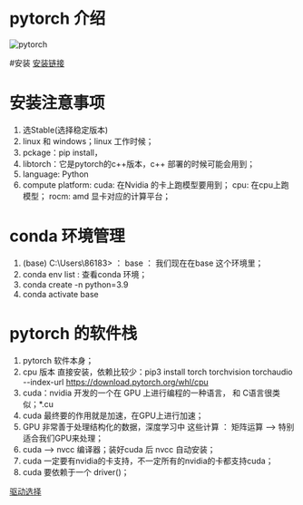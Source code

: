 # pytorch 介绍
![pytorch]()

#安装
[安装链接](https://pytorch.org/)

# 安装注意事项
1. 选Stable(选择稳定版本)
2. linux 和 windows；linux 工作时候；
3. pckage：pip install，
4. libtorch：它是pytorch的c++版本，c++ 部署的时候可能会用到；
5. language: Python
6. compute platform:
  cuda: 在Nvidia 的卡上跑模型要用到；
  cpu: 在cpu上跑模型；
  rocm: amd 显卡对应的计算平台；

# conda 环境管理
1. (base) C:\Users\86183> ： base ： 我们现在在base 这个环境里；
2. conda env list : 查看conda 环境；
3. conda create -n python=3.9
4. conda activate base

# pytorch 的软件栈
1. pytorch 软件本身；
2. cpu 版本 直接安装，依赖比较少：pip3 install torch torchvision torchaudio --index-url https://download.pytorch.org/whl/cpu
3. cuda：nvidia 开发的一个在 GPU 上进行编程的一种语言， 和 C语言很类似；*.cu
4. cuda 最终要的作用就是加速，在GPU上进行加速；
5. GPU 非常善于处理结构化的数据，深度学习中 这些计算 ： 矩阵运算 --> 特别适合我们GPU来处理；
6. cuda --> nvcc 编译器；装好cuda 后 nvcc 自动安装；
7. cuda 一定要有nvidia的卡支持，不一定所有的nvidia的卡都支持cuda；
8. cuda 要依赖于一个 driver()；

[驱动选择](https://www.nvidia.cn/Download/index.aspx?lang=cn)